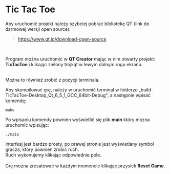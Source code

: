  # Tic Tac Toe

 Aby uruchomić projekt należy szybciej pobrać bibliotekę QT (link do darmowej wersji open source): 

 > https://www.qt.io/download-open-source

 <br>

Program można uruchomić w __QT Creator__ mając w nim otwarty projekt: __TicTacToe__ i klikając zielony trójkąt w lewym dolnym rogu ekranu.
<br><br>

Można to również zrobić z pozycji terminala. 

Aby skompilować grę, należy w uruchomić terminal w folderze „build-TicTacToe-Desktop_Qt_6_5_1_GCC_64bit-Debug", a następnie wpisać komendę:
```
make
```
Po wpisaniu komendy pownien wyświetlić się plik __main__ który mozna uruchomić wpisując:
```
./main
```

Interfesj jest bardzo prosty, po prawej stronie jest wyświetlany symbol gracza, który pownien zrobić ruch. <br>
Ruch wykonujemy klikając odpowiednie pole.
<br><br>
Grę można zresatować w każdym momencie klikając przysick __Reset Game__.



